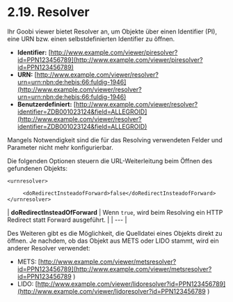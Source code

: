 # 2.19. Resolver

Ihr Goobi viewer bietet Resolver an, um Objekte über einen Identifier \(PI\), eine URN bzw. einen selbstdefinierten Identifier zu öffnen. 

* **Identifier:** [http://www.example.com/viewer/piresolver?id=PPN123456789](http://www.example.com/viewer/piresolver?id=PPN123456789)
* **URN:**  [http://www.example.com/viewer/resolver?urn=urn:nbn:de:hebis:66:fuldig-1946](http://www.example.com/viewer/resolver?urn=urn:nbn:de:hebis:66:fuldig-1946)
* **Benutzerdefiniert:** [http://www.example.com/viewer/resolver?identifier=ZDB001023124&field=ALLEGROID](http://www.example.com/viewer/resolver?identifier=ZDB001023124&field=ALLEGROID)

Mangels Notwendigkeit sind die für das Resolving verwendeten Felder und Parameter nicht mehr konfigurierbar.

Die folgenden Optionen steuern die URL-Weiterleitung beim Öffnen des gefundenen Objekts:

```markup
<urnresolver>

     <doRedirectInsteadofForward>false</doRedirectInsteadofForward>
</urnresolver>
```



| **doRedirectInsteadOfForward** | Wenn `true`, wird beim Resolving ein HTTP Redirect statt Forward ausgeführt. |
| --- |


Des Weiteren gibt es die Möglichkeit, die Quelldatei eines Objekts direkt zu öffnen. Je nachdem, ob das Objekt aus METS oder LIDO stammt, wird ein anderer Resolver verwendet:

* METS: [http://www.example.com/viewer/metsresolver?id=PPN123456789](http://www.example.com/viewer/metsresolver?id=PPN123456789
  )
* LIDO: [http://www.example.com/viewer/lidoresolver?id=PPN123456789](http://www.example.com/viewer/lidoresolver?id=PPN123456789
  )

